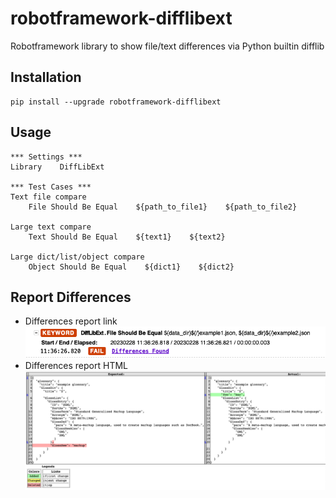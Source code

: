 # robotframework-difflibext
Robotframework library to show file/text differences via Python builtin difflib

## Installation
``` shell
pip install --upgrade robotframework-difflibext
```

## Usage
``` robot
*** Settings ***
Library    DiffLibExt

*** Test Cases ***
Text file compare
    File Should Be Equal    ${path_to_file1}    ${path_to_file2}

Large text compare
    Text Should Be Equal    ${text1}    ${text2}

Large dict/list/object compare
    Object Should Be Equal    ${dict1}    ${dict2}
```

## Report Differences
* Differences report link 
![](docs/report1.png)
* Differences report HTML
![](docs/report2.png)